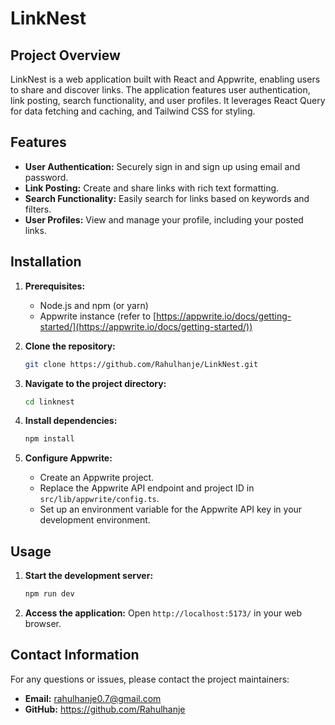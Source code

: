 # LinkNest

## Project Overview

LinkNest is a web application built with React and Appwrite, enabling users to share and discover links. The application features user authentication, link posting, search functionality, and user profiles. It leverages React Query for data fetching and caching, and Tailwind CSS for styling.

## Features

* **User Authentication:** Securely sign in and sign up using email and password.
* **Link Posting:** Create and share links with rich text formatting.
* **Search Functionality:** Easily search for links based on keywords and filters.
* **User Profiles:** View and manage your profile, including your posted links.

## Installation

1. **Prerequisites:**
   - Node.js and npm (or yarn)
   - Appwrite instance (refer to [https://appwrite.io/docs/getting-started/](https://appwrite.io/docs/getting-started/))

2. **Clone the repository:**
   ```bash
   git clone https://github.com/Rahulhanje/LinkNest.git
   ```

3. **Navigate to the project directory:**
   ```bash
   cd linknest
   ```

4. **Install dependencies:**
   ```bash
   npm install
   ```

5. **Configure Appwrite:**
   - Create an Appwrite project.
   - Replace the Appwrite API endpoint and project ID in `src/lib/appwrite/config.ts`.
   - Set up an environment variable for the Appwrite API key in your development environment.

## Usage

1. **Start the development server:**
   ```bash
   npm run dev
   ```

2. **Access the application:**
   Open `http://localhost:5173/` in your web browser.

## Contact Information

For any questions or issues, please contact the project maintainers:
* **Email:** rahulhanje0.7@gmail.com
* **GitHub:** https://github.com/Rahulhanje
